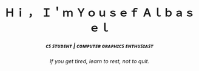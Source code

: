 <div style="position: relative; width: 50%; margin: 0 auto; overflow: hidden;">
</div></p>
<h1 align="center">Ｈｉ ， Ｉ＇ｍ Ｙｏｕｓｅｆ Ａｌｂａｓｅｌ </h1>
<h5 align="center">ᴄꜱ ꜱᴛᴜᴅᴇɴᴛ | ᴄᴏᴍᴘᴜᴛᴇʀ ɢʀᴀᴘʜɪᴄꜱ ᴇɴᴛʜᴜꜱɪᴀꜱᴛ </h5>
<h6 align="center">If you get tired, learn to rest, not to quit.</h6>

